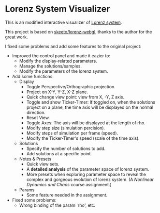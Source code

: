 # Lorenz System Visualizer

This is an modified interactive visualizer of [Lorenz system](https://en.wikipedia.org/wiki/Lorenz_system). 

This project is based on [skeeto/lorenz-webgl](https://github.com/skeeto/lorenz-webgl), thanks to the author for the great work.

I fixed some problems and add some features to the original project:

- Improved the control panel and made it eazier to:
  - Modify the display-related parameters.
  - Manage the solutions/samples.
  - Modify the parameters of the lorenz system.
- Add some functions:
  - Display
    - Toggle Perspective/Orthographic projection.
    - Project on X-Y, Y-Z, X-Z plane.
    - Quick change view point: view from X, -Y, Z axis.
    - Toggle and show Ticker-Timer: If toggled on, when the solutions project on a plane, the time axis will be displayed on the normal direction.
    - Reset View.
    - Toggle Axes: The axis will be displayed at the length of rho.
    - Modify step size (simulation percision).
    - Modify steps of simulation per frame (speed).
    - Modify the Ticker-Timer's speed (scale of the time axis).
  - Solutions
    - Specify the number of solutions to add.
    - Add solutions at a specific point.
  - Notes & Presets 
    - Quick view sets.
    - A **detailed analysis** of the parameter space of lorenz system.
    - More presets when exploring parameter space to reveal the complex and gorgeous evolution of lorenz system. (A *Nonlinear Dynamics and Chaos* course assignment.)
  - Params
    - Some feature needed in the assignment.
- Fixed some problems:
  - Wrong binding of the param 'rho', etc.